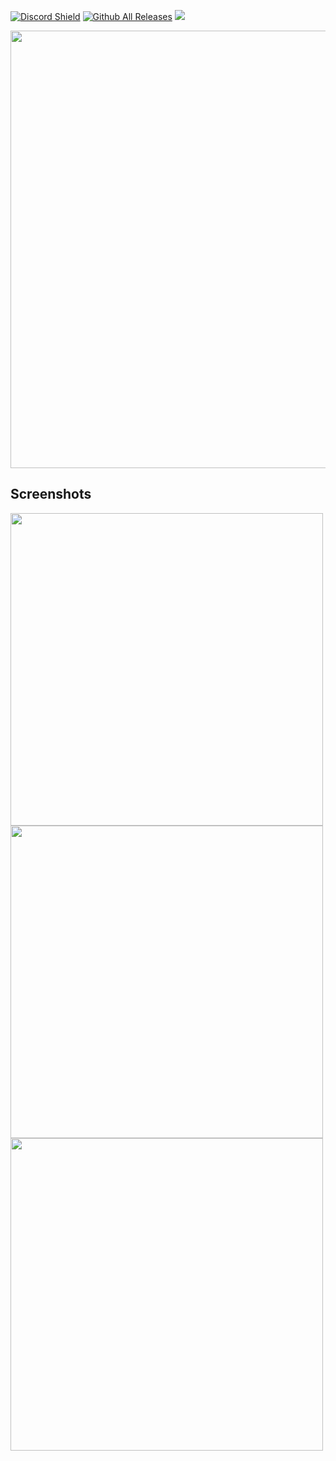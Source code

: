 [![Discord Shield](https://img.shields.io/discord/931335263509151846?color=5865F2&label=discord&logo=discord&logoColor=white)](https://discord.gg/NC3wYAeCDs)
[![Github All Releases](https://img.shields.io/github/downloads/BenjaminHalko/WiiMusicEditorPlus/total.svg)](https://hanadigital.github.io/grev/?user=benjaminhalko&repo=wiimusiceditorplus)
[![](https://img.shields.io/badge/dynamic/json?label=version&query=%24.0.tag_name&url=https%3A%2F%2Fapi.github.com%2Frepos%2FBenjaminHalko%2FWiiMusicEditorPlus%2Freleases)](https://github.com/BenjaminHalko/WiiMusicEditorPlus/releases/latest)

<img src="https://user-images.githubusercontent.com/73490201/147893121-3ed1ae74-5f3e-45ca-b5d4-2d6a4285a508.png" width="700">

## Screenshots

<img src="https://user-images.githubusercontent.com/73490201/147893157-67f9e6d2-432c-4186-9d91-e31db1e4b9aa.PNG" width="500">
<img src="https://user-images.githubusercontent.com/73490201/147893158-dc8ca6eb-59aa-47ea-be08-c27f2a1025db.PNG" width="500">
<img src="https://user-images.githubusercontent.com/73490201/147893159-f04aa1c2-47f5-4c75-9a35-28db18df8e61.PNG" width="500">
